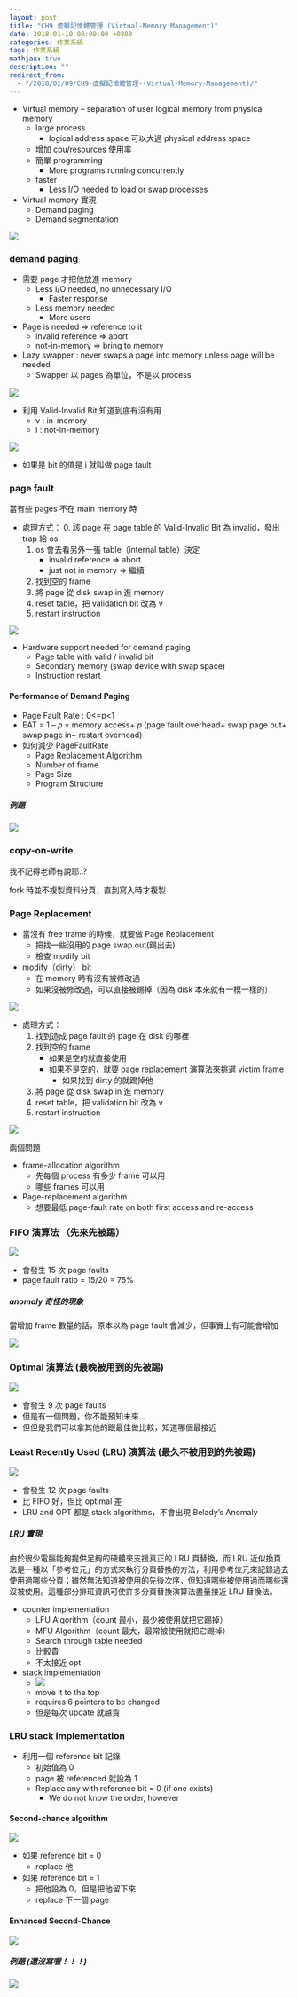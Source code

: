 ```yaml
---
layout: post
title: "CH9 虛擬記憶體管理 (Virtual-Memory Management)"
date: 2018-01-10 00:00:00 +0800
categories: 作業系統
tags: 作業系統
mathjax: true
description: ""
redirect_from: 
  - "/2018/01/09/CH9-虛擬記憶體管理-(Virtual-Memory-Management)/"
---
```


- Virtual memory – separation of user logical memory from physical memory
  - large process
    - logical address space 可以大過 physical address space
  - 增加 cpu/resources 使用率
  - 簡單 programming
    - More programs running concurrently
  - faster
    - Less I/O needed to load or swap processes
- Virtual memory 實現
  - Demand paging
  - Demand segmentation

![](https://i.imgur.com/FC4uvDV.png)

### demand paging

- 需要 page 才把他放進 memory
  - Less I/O needed, no unnecessary I/O
    - Faster response
  - Less memory needed
    - More users
- Page is needed => reference to it
  - invalid reference => abort
  - not-in-memory => bring to memory
- Lazy swapper : never swaps a page into memory unless page will be needed
  - Swapper 以 pages 為單位，不是以 process

![](https://i.imgur.com/SM8IE8Q.png)

- 利用 Valid-Invalid Bit 知道到底有沒有用
  - v : in-memory
  - i : not-in-memory

![](https://i.imgur.com/82YC1iP.png)

- 如果是 bit 的值是 i 就叫做 page fault

### page fault

當有些 pages 不在 main memory 時

- 處理方式：
  0. 該 page 在 page table 的 Valid-Invalid Bit 為 invalid，發出 trap 給 os
  1. os 會去看另外一張 table（internal table）決定
     - invalid reference => abort
     - just not in memory => 繼續
  1. 找到空的 frame
  1. 將 page 從 disk swap in 進 memory
  1. reset table，把 validation bit 改為 v
  1. restart instruction

![](https://i.imgur.com/s6xq8AN.png)

- Hardware support needed for demand paging
  - Page table with valid / invalid bit
  - Secondary memory (swap device with swap space)
  - Instruction restart

#### Performance of Demand Paging

- Page Fault Rate : 0<=p<1
- EAT = 1 – 𝑝 × memory access+ 𝑝 (page fault overhead+ swap page out+ swap page in+ restart overhead)
- 如何減少 PageFaultRate
  - Page Replacement Algorithm
  - Number of frame
  - Page Size
  - Program Structure

##### 例題

![](https://i.imgur.com/cpuSUP1.png)

### copy-on-write

我不記得老師有說耶..?

fork 時並不複製資料分頁，直到寫入時才複製

### Page Replacement

- 當沒有 free frame 的時候，就要做 Page Replacement
  - 把找一些沒用的 page swap out(踢出去)
  - 檢查 modify bit
- modify（dirty） bit
  - 在 memory 時有沒有被修改過
  - 如果沒被修改過，可以直接被踢掉（因為 disk 本來就有一模一樣的）

![](https://i.imgur.com/lW3NzSq.png)

- 處理方式：
  1. 找到造成 page fault 的 page 在 disk 的哪裡
  2. 找到空的 frame
     - 如果是空的就直接使用
     - 如果不是空的，就要 page replacement 演算法來挑選 victim frame
       - 如果找到 dirty 的就踢掉他
  3. 將 page 從 disk swap in 進 memory
  4. reset table，把 validation bit 改為 v
  5. restart instruction

![](https://i.imgur.com/r6dK9Ja.png)

兩個問題

- frame-allocation algorithm
  - 先每個 process 有多少 frame 可以用
  - 哪些 frames 可以用
- Page-replacement algorithm
  - 想要最低 page-fault rate on both first access and re-access

### FIFO 演算法 （先來先被踢）

![](https://i.imgur.com/h1I2mjn.png)

- 會發生 15 次 page faults
- page fault ratio = 15/20 = 75%

##### anomaly 奇怪的現象

當增加 frame 數量的話，原本以為 page fault 會減少，但事實上有可能會增加

![](https://i.imgur.com/oTkiee4.png)

### Optimal 演算法 (最晚被用到的先被踢)

![](https://i.imgur.com/yx46n0L.png)

- 會發生 9 次 page faults
- 但是有一個問題，你不能預知未來...
- 但但是我們可以拿其他的跟最佳做比較，知道哪個最接近

### Least Recently Used (LRU) 演算法 (最久不被用到的先被踢)

![](https://i.imgur.com/9FlR1qU.png)

- 會發生 12 次 page faults
- 比 FIFO 好，但比 optimal 差
- LRU and OPT 都是 stack algorithms，不會出現 Belady’s Anomaly

##### LRU 實現

由於很少電腦能夠提供足夠的硬體來支援真正的 LRU 頁替換，而 LRU 近似換頁法是一種以「參考位元」的方式來執行分頁替換的方法，利用參考位元來記錄過去使用過哪些分頁；雖然無法知道被使用的先後次序，但知道哪些被使用過而哪些還沒被使用。這種部分排班資訊可使許多分頁替換演算法盡量接近 LRU 替換法。

- counter implementation
  - LFU Algorithm（count 最小，最少被使用就把它踢掉）
  - MFU Algorithm（count 最大，最常被使用就把它踢掉）
  - Search through table needed
  - 比較貴
  - 不太接近 opt
- stack implementation
  - ![](https://i.imgur.com/3O5EVBn.png)
  - move it to the top
  - requires 6 pointers to be changed
  - 但是每次 update 就越貴

### LRU stack implementation

- 利用一個 reference bit 記錄
  - 初始值為 0
  - page 被 referenced 就設為 1
  - Replace any with reference bit = 0 (if one exists)
    - We do not know the order, however

#### Second-chance algorithm

![](https://i.imgur.com/cCyzNBH.png)

- 如果 reference bit = 0
  - replace 他
- 如果 reference bit = 1
  - 把他設為 0，但是把他留下來
  - replace 下一個 page

#### Enhanced Second-Chance

![](https://i.imgur.com/AkgkQ7s.png)

##### 例題 (還沒寫喔！！！)

![](https://i.imgur.com/rLx3cl2.png)

